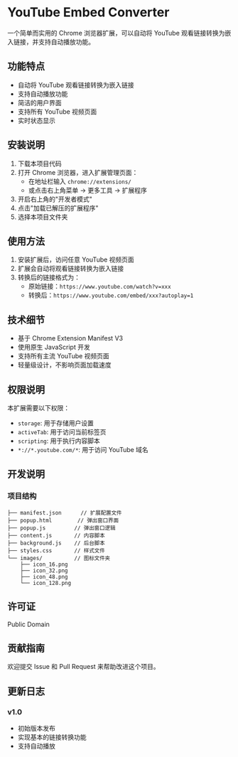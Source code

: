 # YouTube Embed Converter

一个简单而实用的 Chrome 浏览器扩展，可以自动将 YouTube 观看链接转换为嵌入链接，并支持自动播放功能。

## 功能特点

- 自动将 YouTube 观看链接转换为嵌入链接
- 支持自动播放功能
- 简洁的用户界面
- 支持所有 YouTube 视频页面
- 实时状态显示

## 安装说明

1. 下载本项目代码
2. 打开 Chrome 浏览器，进入扩展管理页面：
   - 在地址栏输入 `chrome://extensions/`
   - 或点击右上角菜单 → 更多工具 → 扩展程序
3. 开启右上角的"开发者模式"
4. 点击"加载已解压的扩展程序"
5. 选择本项目文件夹

## 使用方法

1. 安装扩展后，访问任意 YouTube 视频页面
2. 扩展会自动将观看链接转换为嵌入链接
3. 转换后的链接格式为：
   - 原始链接：`https://www.youtube.com/watch?v=xxx`
   - 转换后：`https://www.youtube.com/embed/xxx?autoplay=1`

## 技术细节

- 基于 Chrome Extension Manifest V3
- 使用原生 JavaScript 开发
- 支持所有主流 YouTube 视频页面
- 轻量级设计，不影响页面加载速度

## 权限说明

本扩展需要以下权限：

- `storage`: 用于存储用户设置
- `activeTab`: 用于访问当前标签页
- `scripting`: 用于执行内容脚本
- `*://*.youtube.com/*`: 用于访问 YouTube 域名

## 开发说明

### 项目结构

```
├── manifest.json      // 扩展配置文件
├── popup.html        // 弹出窗口界面
├── popup.js         // 弹出窗口逻辑
├── content.js       // 内容脚本
├── background.js    // 后台脚本
├── styles.css       // 样式文件
└── images/          // 图标文件夹
    ├── icon_16.png
    ├── icon_32.png
    ├── icon_48.png
    └── icon_128.png
```

## 许可证

Public Domain

## 贡献指南

欢迎提交 Issue 和 Pull Request 来帮助改进这个项目。

## 更新日志

### v1.0

- 初始版本发布
- 实现基本的链接转换功能
- 支持自动播放
